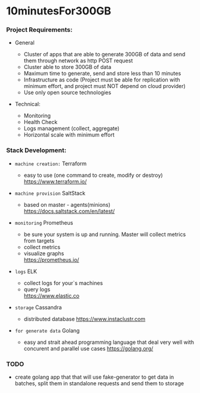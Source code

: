 #  10minutesFor300GB

### Project Requirements:   
- General
    - Cluster of apps that are able to generate 300GB of data and send them through network as http POST request 
    - Cluster able to store 300GB of data
    - Maximum time to generate, send and store less than 10 minutes
    - Infrastructure as code (Project must be able for replication with minimum effort, and project must NOT depend on cloud provider)
    - Use only open source technologies
    
- Technical:
    - Monitoring  
    - Health Check
    - Logs management (collect, aggregate)
    - Horizontal scale with minimum effort    
    
### Stack Development:
- ```machine creation:``` Terraform   
    - easy to use (one command to create, modify or destroy)    
    https://www.terraform.io/
    
- ```machine provision``` SaltStack
    - based on master - agents(minions)   
    https://docs.saltstack.com/en/latest/
    
- ```monitoring``` Prometheus
    - be sure your system is up and running. Master will collect metrics from targets
    - collect metrics
    - visualize graphs  
    https://prometheus.io/    
    
- ```logs``` ELK
    - collect logs for your`s machines
    - query logs  
    https://www.elastic.co
    
- ```storage``` Cassandra
    - distributed database
    https://www.instaclustr.com        
    
- ```for generate data``` Golang
    - easy and strait ahead programming language that deal very well with concurent and parallel use cases
    https://golang.org/
    
### TODO
* create golang app that that will use fake-generator to get data in batches, split them in standalone requests and send them to storage